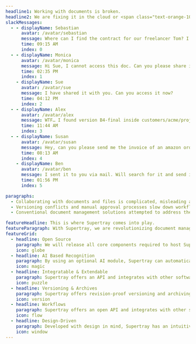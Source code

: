 ```yaml
---
headline1: Working with documents is broken.
headline2: We are fixing it in the cloud or <span class="text-orange-10">on your server.</span>
slackMessages:
  - - displayName: Sebastian
      avatar: /avatar/sebastian
      message: Where can I find the contract for our freelancer Tom? I have looked for it inside shared/freelancer/contracts folder on our nas but only can find the version A1 😖
      time: 09:15 AM
      index: 0
  - - displayName: Monica
      avatar: /avatar/monica
      message: Hi Sue, I cannot access this doc. Can you please share it with me?'
      time: 02:35 PM
      index: 1
    - displayName: Sue
      avatar: /avatar/sue
      message: I have shared it with you. Can you access it now?
      time: 04:12 PM
      index: 2
  - - displayName: Alex
      avatar: /avatar/alex
      message: WTF… I found version B4-final inside customers/acme/projects/website-relaunch/freelancers…<br />Is this really the final version?
      time: 11:44 AM
      index: 3
  - - displayName: Susan
      avatar: /avatar/susan
      message: Hey, can you please send me the invoice of an amazon order from april 2022. We cannot find it…
      time: 08:13 AM
      index: 4
    - displayName: Ben
      avatar: /avatar/ben
      message: I sent it to you via mail. Will search for it and send it again.
      time: 01:56 PM
      index: 5

paragraphs:
  - Collaborating with documents and files is complicated, misleading and repetitive. People often spend an unnecessary amount of time searching, organizing and sharing documents.
  - Versioning conflicts and manual approval processes slow down workflows and lead to frustration. The lack of transparency and security around document sharing can lead to data leaks and compliance risks.
  - Conventional document management solutions attempted to address these issues with cumbersome, overloaded, and confusing user interfaces, largely rooted in outdated concepts from the 1990s. These solutions tend to be proprietary, costly, lacking in extensibility and customization options. Their approach often requires organizations to conform their workflows to fit the software, rather than tailoring the software to suit the organization's needs.

featureHeadline: This is where Supertray comes into play.
featureParagraph: With Supertray, we are revolutionizing document management by offering innovative features that make collaboration more efficient, transparent and secure, while <strong class="font-extrabold">all key components</strong> are and will remain <strong class="font-extrabold">open source</strong>.
featureGrid:
  - headline: Open Source
    paragraph: We will release all core components required to host Supertray on your own under an open source license.
    icon: globe
  - headline: AI Based Recognition
    paragraph: By using an optional AI module, Supertray can automatically classify documents and extract data from them.
    icon: magic
  - headline: Integratable & Extendable
    paragraph: Supertray offers an API and integrates with other software to ensure smooth data exchange.
    icon: puzzle
  - headline: Versioning & Archives
    paragraph: Supertray offers revision-proof versioning and archiving, ensuring compliance with all regulations.
    icon: version
  - headline: Workflows
    paragraph: Supertray offers an open API and integrates with other software to ensure smooth data exchange.
    icon: flow
  - headline: Design-Driven
    paragraph: Developed with design in mind, Supertray has an intuitive user interface that provides a pleasant working environment.
    icon: window
---
```

